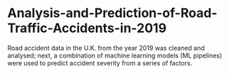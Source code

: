 # Analysis-and-Prediction-of-Road-Traffic-Accidents-in-2019
Road accident data in the U.K. from the year 2019 was cleaned and analysed; next, a combination of machine learning models (ML pipelines) were used to predict accident severity from a series of factors.
